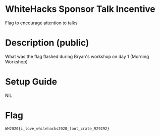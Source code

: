 # WhiteHacks Sponsor Talk Incentive

Flag to encourage attention to talks 

# Description (public)

What was the flag flashed during Bryan's workshop on day 1 (Morning Workshop)

# Setup Guide

NIL

# Flag

`WH2020{i_love_whitehacks2020_loot_crate_929292}`